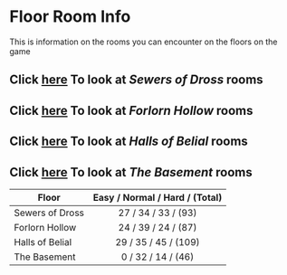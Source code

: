 # Floor Room Info
This is information on the rooms you can encounter on the floors on the game

## Click [here](https://github.com/MattDeDuck/Balance-of-Bum-bo/blob/main/Floor%20Data/SewersOfDross.md) To look at _Sewers of Dross_ rooms


## Click [here](https://github.com/MattDeDuck/Balance-of-Bum-bo/blob/main/Floor%20Data/ForlornHollow.md) To look at _Forlorn Hollow_ rooms


## Click [here](https://github.com/MattDeDuck/Balance-of-Bum-bo/blob/main/Floor%20Data/HallsOfBelial.md) To look at _Halls of Belial_ rooms

## Click [here](https://github.com/MattDeDuck/Balance-of-Bum-bo/blob/main/Floor%20Data/TheBasement.md) To look at _The Basement_ rooms

| Floor  | Easy / Normal / Hard / (Total) |
| ------------- |:-------------:|
| Sewers of Dross     | 27 / 34 / 33 / (93) |
| Forlorn Hollow      | 24 / 39 / 24 / (87) |
| Halls of Belial     | 29 / 35 / 45 / (109) |
| The Basement        | 0 / 32 / 14 / (46) |
